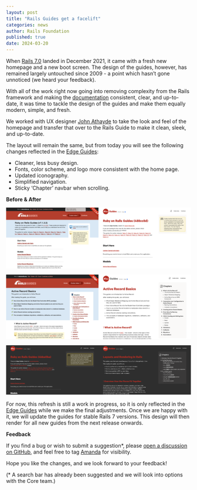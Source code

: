 ```yaml
---
layout: post
title: "Rails Guides get a facelift"
categories: news
author: Rails Foundation
published: true
date: 2024-03-20
---
```


When [Rails 7.0](/2021/12/15/Rails-7-fulfilling-a-vision) landed in December 2021, it came with a fresh new homepage and a new boot screen. The design of the guides, however, has remained largely untouched since 2009 - a point which hasn’t gone unnoticed (we heard your feedback).

With all of the work right now going into removing complexity from the Rails framework and making the [documentation](/2024/2/6/documentation-update-work-has-begun) consistent, clear, and up-to-date, it was time to tackle the design of the guides and make them equally modern, simple, and fresh.

We worked with UX designer <a href="https://meticulous.com/">John Athayde</a> to take the look and feel of the homepage and transfer that over to the Rails Guide to make it clean, sleek, and up-to-date.

The layout will remain the same, but from today you will see the following changes reflected in the <a href="https://edgeguides.rubyonrails.org/">Edge Guides</a>:

- Cleaner, less busy design.
- Fonts, color scheme, and logo more consistent with the home page.
- Updated iconography.
- Simplified navigation.
- Sticky ‘Chapter’ navbar when scrolling.


**Before & After**

<img src="/assets/images/guide-update 1.png" style="width: 50%"><img src="/assets/images/guide-update 2.png" style="width: 50%">

<img src="/assets/images/guide-update 3.png" style="width: 50%"><img src="/assets/images/guide-update 4.png" style="width: 50%">

<img src="/assets/images/guide-update 6.png" style="width: 50%"><img src="/assets/images/guide-update 5.png" style="width: 50%">

For now, this refresh is still a work in progress, so it is only reflected in the <a href="https://edgeguides.rubyonrails.org/">Edge Guides</a> while we make the final adjustments. Once we are happy with it, we will update the guides for stable Rails 7 versions. This design will then render for all new guides from the next release onwards.

**Feedback**

If you find a bug or wish to submit a suggestion*, please <a href="[https://github.com/rails/rails/issues](https://github.com/rails/rails/discussions/categories/docs)">open a discussion on GitHub</a>, and feel free to tag <a href="https://github.com/AmandaPerino">Amanda</a> for visibility.

Hope you like the changes, and we look forward to your feedback!

(\* A search bar has already been suggested and we will look into options with the Core team.)
